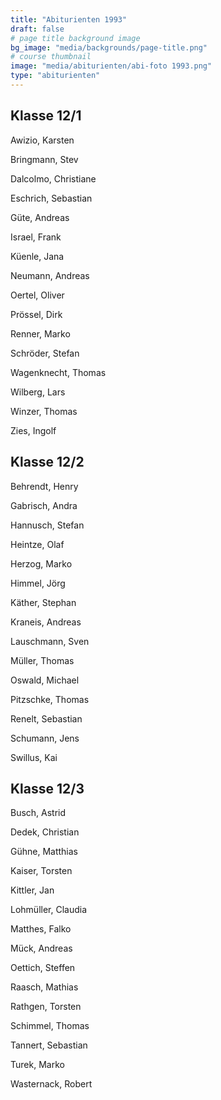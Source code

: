 ```yaml
---
title: "Abiturienten 1993"
draft: false
# page title background image
bg_image: "media/backgrounds/page-title.png"
# course thumbnail
image: "media/abiturienten/abi-foto 1993.png"
type: "abiturienten"
---
```


## Klasse 12/1

Awizio, Karsten

Bringmann, Stev

Dalcolmo, Christiane

Eschrich, Sebastian

Güte, Andreas

Israel, Frank

Küenle, Jana

Neumann, Andreas

Oertel, Oliver

Prössel, Dirk

Renner, Marko

Schröder, Stefan

Wagenknecht, Thomas

Wilberg, Lars

Winzer, Thomas

Zies, Ingolf

## Klasse 12/2

Behrendt, Henry

Gabrisch, Andra

Hannusch, Stefan

Heintze, Olaf

Herzog, Marko

Himmel, Jörg

Käther, Stephan

Kraneis, Andreas

Lauschmann, Sven

Müller, Thomas

Oswald, Michael

Pitzschke, Thomas

Renelt, Sebastian

Schumann, Jens

Swillus, Kai

## Klasse 12/3

Busch, Astrid

Dedek, Christian

Gühne, Matthias

Kaiser, Torsten

Kittler, Jan

Lohmüller, Claudia

Matthes, Falko

Mück, Andreas

Oettich, Steffen

Raasch, Mathias

Rathgen, Torsten

Schimmel, Thomas

Tannert, Sebastian

Turek, Marko

Wasternack, Robert
